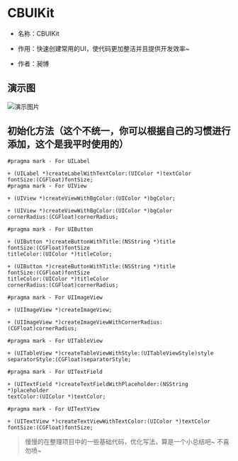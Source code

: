 # CBUIKit

* 名称：CBUIKit

* 作用：快速创建常用的UI，使代码更加整洁并且提供开发效率~

* 作者：昶博

## 演示图

![演示图片](https://github.com/ChangBoHua/CBUIKit/blob/master/demo.gif)

## 初始化方法（这个不统一，你可以根据自己的习惯进行添加，这个是我平时使用的）

``` 
#pragma mark - For UILabel

+ (UILabel *)createLabelWithTextColor:(UIColor *)textColor
fontSize:(CGFloat)fontSize;
#pragma mark - For UIView

+ (UIView *)createViewWithBgColor:(UIColor *)bgColor;

+ (UIView *)createViewWithBgColor:(UIColor *)bgColor
cornerRadius:(CGFloat)cornerRadius;

#pragma mark - For UIButton

+ (UIButton *)createButtonWithTitle:(NSString *)title
fontSize:(CGFloat)fontSize
titleColor:(UIColor *)titleColor;

+ (UIButton *)createButtonWithTitle:(NSString *)title
fontSize:(CGFloat)fontSize
titleColor:(UIColor *)titleColor
cornerRadius:(CGFloat)cornerRadius;

#pragma mark - For UIImageView

+ (UIImageView *)createImageView;

+ (UIImageView *)createImageViewWithCornerRadius:(CGFloat)cornerRadius;

#pragma mark - For UITableView

+ (UITableView *)createTableViewWithStyle:(UITableViewStyle)style
separatorStyle:(CGFloat)separatorStyle;

#pragma mark - For UITextField

+ (UITextField *)createTextFieldWithPlaceholder:(NSString *)placeholder
textColor:(UIColor *)textColor;

#pragma mark - For UITextView

+ (UITextView *)createTextViewWithTextColor:(UIColor *)textColor
fontSize:(CGFloat)fontSize;

```
> 慢慢的在整理项目中的一些基础代码，优化写法，算是一个小总结吧~ 不喜勿喷~

